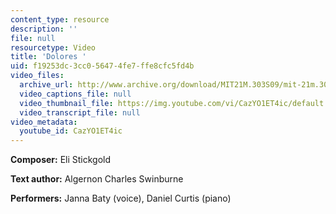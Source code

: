 ```yaml
---
content_type: resource
description: ''
file: null
resourcetype: Video
title: 'Dolores '
uid: f19253dc-3cc0-5647-4fe7-ffe8cfc5fd4b
video_files:
  archive_url: http://www.archive.org/download/MIT21M.303S09/mit-21m.303-s09-song3_300k.mp4
  video_captions_file: null
  video_thumbnail_file: https://img.youtube.com/vi/CazYO1ET4ic/default.jpg
  video_transcript_file: null
video_metadata:
  youtube_id: CazYO1ET4ic
---
```


**Composer:** Eli Stickgold

**Text author:** Algernon Charles Swinburne

**Performers:** Janna Baty (voice), Daniel Curtis (piano)